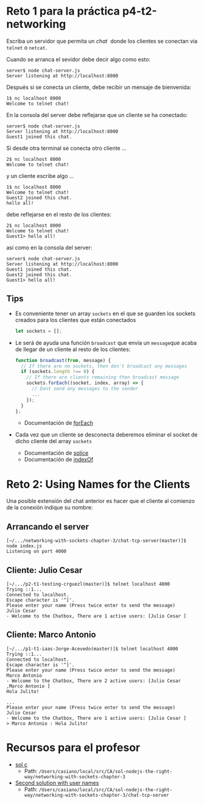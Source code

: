 # Reto 1 para la práctica p4-t2-networking

Escriba un servidor que permita un *chat*&nbsp; donde los clientes se conectan
via `telnet` o `netcat`.

Cuando se arranca el sevidor debe decir algo como esto:

```
server$ node chat-server.js 
Server listening at http://localhost:8000
```

Después si se conecta un cliente, debe recibir un mensaje de bienvenida:

```
1$ nc localhost 8000
Welcome to telnet chat!
```

En la consola del server debe reflejarse que un cliente se ha conectado:

```
server$ node chat-server.js 
Server listening at http://localhost:8000
Guest1 joined this chat.
```

Si desde otra terminal se conecta otro cliente ...

```
2$ nc localhost 8000
Welcome to telnet chat!
```

y un cliente escribe algo ...

```
1$ nc localhost 8000
Welcome to telnet chat!
Guest2 joined this chat.
hello all!
```

debe reflejarse en el resto de los clientes:

```
2$ nc localhost 8000
Welcome to telnet chat!
Guest1> hello all!
```

así como en la consola del server:

```
server$ node chat-server.js 
Server listening at http://localhost:8000
Guest1 joined this chat.
Guest2 joined this chat.
Guest1> hello all!
```

## Tips

* Es conveniente tener un array `sockets` en el que se guarden los sockets 
creados para los clientes que están conectados

  ```js
  let sockets = [];
  ```

* Le será de ayuda una función `broadcast` que envía un `message`que acaba 
de llegar de un cliente al resto de los clientes:

  ```js
  function broadcast(from, message) {
    // If there are no sockets, then don't broadcast any messages
    if (sockets.length !== 0) {
      // If there are clients remaining then broadcast message
      sockets.forEach((socket, index, array) => {
        // Dont send any messages to the sender
        ...
      });
    }
  };
  ```

  * Documentación de [forEach](https://developer.mozilla.org/es/docs/Web/JavaScript/Referencia/Objetos_globales/Array/forEach)

* Cada vez que un cliente se desconecta deberemos eliminar el socket de dicho cliente
del array `sockets`
  * Documentación de [splice](https://developer.mozilla.org/es/docs/Web/JavaScript/Referencia/Objetos_globales/Array/splice)
  * Documentación de [indexOf](https://developer.mozilla.org/es/docs/Web/JavaScript/Referencia/Objetos_globales/Array/indexOf)


# Reto 2: Using Names for the Clients


Una posible extensión del chat anterior es hacer que el cliente al comienzo de la 
conexión indique su nombre:

## Arrancando el server

```
[~/.../networking-with-sockets-chapter-3/chat-tcp-server(master)]$ node index.js
Listening on port 4000
```

## Cliente: Julio Cesar

```
[~/.../p2-t1-testing-crguezl(master)]$ telnet localhost 4000
Trying ::1...
Connected to localhost.
Escape character is '^]'.
Please enter your name (Press twice enter to send the message)
Julio Cesar
- Welcome to the Chatbox, There are 1 active users: [Julio Cesar ]
```

## Cliente: Marco Antonio

```
[~/.../p1-t1-iaas-Jorge-Acevedo(master)]$ telnet localhost 4000
Trying ::1...
Connected to localhost.
Escape character is '^]'.
Please enter your name (Press twice enter to send the message)
Marco Antonio
- Welcome to the Chatbox, There are 2 active users: [Julio Cesar ,Marco Antonio ]
Hola Julito!
```

```
...
Please enter your name (Press twice enter to send the message)
Julio Cesar
- Welcome to the Chatbox, There are 1 active users: [Julio Cesar ]
> Marco Antonio : Hola Julito!
```

# Recursos para el profesor

* [sol c](https://github.com/ULL-MII-CA-1819/nodejs-the-right-way/blob/master/networking-with-sockets-chapter-3/chat-server.js)
  * Path: `/Users/casiano/local/src/CA/sol-nodejs-the-right-way/networking-with-sockets-chapter-3`
* [Second solution with user names](https://github.com/ULL-MII-CA-1819/nodejs-the-right-way-private/tree/master/networking-with-sockets-chapter-3/chat-tcp-server)
  * Path: `/Users/casiano/local/src/CA/sol-nodejs-the-right-way/networking-with-sockets-chapter-3/chat-tcp-server`